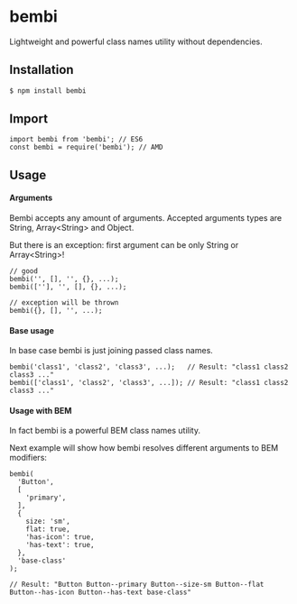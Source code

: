 # bembi
Lightweight and powerful class names utility without dependencies.

## Installation
```sh
$ npm install bembi
```

## Import
```
import bembi from 'bembi'; // ES6
const bembi = require('bembi'); // AMD
```

## Usage

#### Arguments

Bembi accepts any amount of arguments. Accepted arguments types are String, Array\<String> and Object.

But there is an exception: first argument can be only String or Array\<String>!
```
// good
bembi('', [], '', {}, ...);
bembi([''], '', [], {}, ...);
 
// exception will be thrown
bembi({}, [], '', ...);
```

#### Base usage

In base case bembi is just joining passed class names.
```
bembi('class1', 'class2', 'class3', ...);   // Result: "class1 class2 class3 ..."
bembi(['class1', 'class2', 'class3', ...]); // Result: "class1 class2 class3 ..."
```

#### Usage with BEM

In fact bembi is a powerful BEM class names utility.

Next example will show how bembi resolves different arguments to BEM modifiers: 
```
bembi(
  'Button',
  [
    'primary',
  ],
  {
    size: 'sm',
    flat: true,
    'has-icon': true,
    'has-text': true,
  },
  'base-class'
);

// Result: "Button Button--primary Button--size-sm Button--flat Button--has-icon Button--has-text base-class"
```

